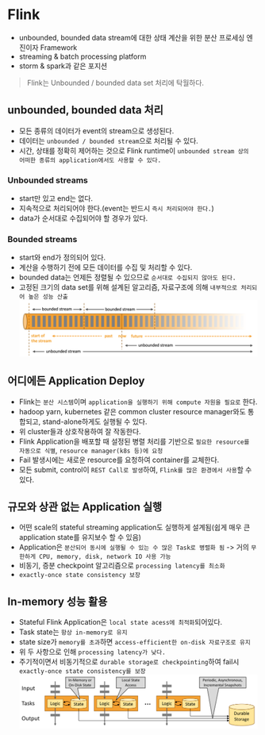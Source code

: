 # Flink
- unbounded, bounded data stream에 대한 상태 계산을 위한 분산 프로세싱 엔진이자 Framework
- streaming & batch processing platform 
- storm & spark과 같은 포지션

> Flink는 Unbounded / bounded data set 처리에 탁월하다.

## unbounded, bounded data 처리
- 모든 종류의 데이터가 event의 stream으로 생성된다.
- 데이터는 `unbounded / bounded stream`으로 처리될 수 있다.
- 시간, 상태를 정확히 제어하는 것으로 Flink runtime이 `unbounded stream 상의 어떠한 종류의 application에서도 사용할 수 있다.`
### Unbounded streams
- start만 있고 end는 없다.
- 지속적으로 처리되어야 한다.(event는 반드시 `즉시 처리되어야 한다.`)
- data가 순서대로 수집되어야 할 경우가 있다.

### Bounded streams
- start와 end가 정의되어 있다.
- 계산을 수행하기 전에 모든 데이터를 수집 및 처리할 수 있다.
- bounded data는 언제든 정렬될 수 있으므로 `순서대로 수집되지 않아도 된다.`
- 고정된 크기의 data set를 위해 설계된 알고리즘, 자료구조에 의해 `내부적으로 처리되어 높은 성능 산출`
![stream](./image/stream.png)
## 어디에든 Application Deploy
- Flink는 `분산 시스템`이며 `application을 실행하기 위해 compute 자원을 필요로` 한다.
- hadoop yarn, kubernetes 같은 common cluster resource manager와도 통합되고, stand-alone하게도 실행될 수 있다.
- 위 cluster들과 상호작용하여 잘 작동한다.
- Flink Application을 배포할 때 설정된 병렬 처리를 기반으로 `필요한 resource를 자동으로 식별`, `resource manager(k8s 등)에 요청`
- Fail 발생시에는 새로운 resource를 요청하여 container를 교체한다.
- 모든 submit, control이 `REST Call로 발생`하여, `Flink를 많은 환경에서 사용`할 수 있다.

## 규모와 상관 없는 Application 실행
- 어떤 scale의 stateful streaming application도 실행하게 설계됨(쉽게 매우 큰 application state를 유지보수 할 수 있음)
- Application은 `분산되어 동시에 실행될 수 있는 수 많은 Task로 병렬화 됨` -> 거의 `무한하게 CPU, memory, disk, network IO 사용 가능`
- 비동기, 증분 checkpoint 알고리즘으로 `processing latency를 최소화`
- `exactly-once state consistency 보장`

## In-memory 성능 활용
- Stateful Flink Application은 `local state acess에 최적화`되어있다.
- Task state는 `항상 in-memory로 유지`
- state size가 `memory를 초과`하면 `access-efficient한 on-disk 자료구조로 유지`
- 위 두 사항으로 인해 `processing latency가 낮다.`
- 주기적이면서 비동기적으로 `durable storage로 checkpointing`하여 fail시 `exactly-once state consistency를 보장`
![메모리 활용 구조](./image/in-memory.png)